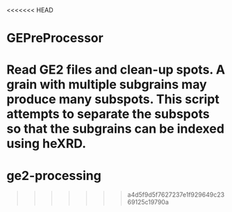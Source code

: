 <<<<<<< HEAD
# GEPreProcessor

Read GE2 files and clean-up spots. A grain with multiple subgrains may produce many subspots. This script attempts to separate the subspots so that the subgrains can be indexed using heXRD.
=======
# ge2-processing
>>>>>>> a4d5f9d5f7627237e1f929649c2369125c19790a
